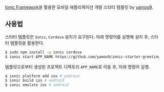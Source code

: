 [Ionic Framework](http://ionicframework.com/)을 활용한 모바일 애플리케이션 개발 스타터 템플릿 by [yamoo9](http://yamoo9.net).

## 사용법

스타터 템플릿은 `Ionic`, `Cordova` 설치가 요구된다. 아래 명령어를 실행해 설치 후, 스타터 템플릿을 활용한다.

```bash
$ sudo npm install -g ionic cordova
$ ionic start APP_NAME https://github.com/yamoo9/ionic-starter-greetingApp
```

템플릿으로부터 생성된 프로젝트 디렉토리 `APP_NAME`로 이동 후, 아래 명령어 실행.

```bash
$ ionic platform add ios # android
$ ionic build ios # android
$ ionic emulate ios # android
```
